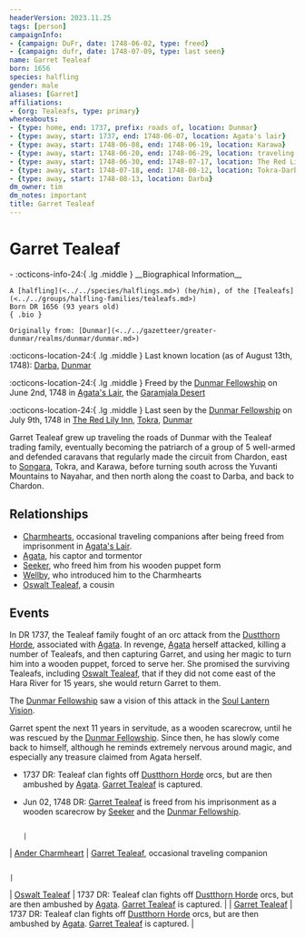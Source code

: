```yaml
---
headerVersion: 2023.11.25
tags: [person]
campaignInfo:
- {campaign: DuFr, date: 1748-06-02, type: freed}
- {campaign: dufr, date: 1748-07-09, type: last seen}
name: Garret Tealeaf
born: 1656
species: halfling
gender: male
aliases: [Garret]
affiliations:
- {org: Tealeafs, type: primary}
whereabouts:
- {type: home, end: 1737, prefix: roads of, location: Dunmar}
- {type: away, start: 1737, end: 1748-06-07, location: Agata's lair}
- {type: away, start: 1748-06-08, end: 1748-06-19, location: Karawa}
- {type: away, start: 1748-06-20, end: 1748-06-29, location: traveling to Tokra}
- {type: away, start: 1748-06-30, end: 1748-07-17, location: The Red Lily Inn}
- {type: away, start: 1748-07-18, end: 1748-08-12, location: Tokra-Darba Road}
- {type: away, start: 1748-08-13, location: Darba}
dm_owner: tim
dm_notes: important
title: Garret Tealeaf
---
```

# Garret Tealeaf
<div class="grid cards ext-narrow-margin ext-one-column" markdown>
- :octicons-info-24:{ .lg .middle } __Biographical Information__

    A [halfling](<../../species/halflings.md>) (he/him), of the [Tealeafs](<../../groups/halfling-families/tealeafs.md>)  
    Born DR 1656 (93 years old)  
    { .bio }

    Originally from: [Dunmar](<../../gazetteer/greater-dunmar/realms/dunmar/dunmar.md>)
</div>

:octicons-location-24:{ .lg .middle } Last known location (as of August 13th, 1748): [Darba](<../../gazetteer/greater-dunmar/realms/dunmar/coastal-dunmar/darba/darba.md>), [Dunmar](<../../gazetteer/greater-dunmar/realms/dunmar/dunmar.md>)



:octicons-location-24:{ .lg .middle } Freed by the [Dunmar Fellowship](<../pcs/dunmar-fellowship/dunmar-fellowship.md>) on June 2nd, 1748 in [Agata's Lair](<../../gazetteer/greater-dunmar/dunmari-basin/agata-s-lair.md>), the [Garamjala Desert](<../../gazetteer/drankorian-hinterland/garamjala-plateau/garamjala-desert.md>)  



:octicons-location-24:{ .lg .middle } Last seen by the [Dunmar Fellowship](<../pcs/dunmar-fellowship/dunmar-fellowship.md>) on July 9th, 1748 in [The Red Lily Inn](<../../gazetteer/greater-dunmar/realms/dunmar/central-dunmar/tokra/the-red-lily-inn.md>), [Tokra](<../../gazetteer/greater-dunmar/realms/dunmar/central-dunmar/tokra/tokra.md>), [Dunmar](<../../gazetteer/greater-dunmar/realms/dunmar/dunmar.md>)  


Garret Tealeaf grew up traveling the roads of Dunmar with the Tealeaf trading family, eventually becoming the patriarch of a group of 5 well-armed and defended caravans that regularly made the circuit from Chardon, east to [Songara](<../../gazetteer/greater-dunmar/realms/dunmar/central-dunmar/songara.md>), Tokra, and Karawa, before turning south across the Yuvanti Mountains to Nayahar, and then north along the coast to Darba, and back to Chardon. 

## Relationships
- [Charmhearts](<../../groups/halfling-families/charmhearts.md>), occasional traveling companions after being freed from imprisonment in [Agata's Lair](<../../gazetteer/greater-dunmar/dunmari-basin/agata-s-lair.md>). 
- [Agata](<../fey/agata.md>), his captor and tormentor
- [Seeker](<../pcs/dunmar-fellowship/seeker.md>), who freed him from his wooden puppet form
- [Wellby](<../pcs/dunmar-fellowship/wellby.md>), who introduced him to the Charmhearts
- [Oswalt Tealeaf](<./oswalt-tealeaf.md>), a cousin
## Events
In DR 1737, the Tealeaf family fought of an orc attack from the [Dustthorn Horde](<../../groups/orc-hordes/dustthorn-horde.md>), associated with [Agata](<../fey/agata.md>). In revenge, [Agata](<../fey/agata.md>) herself attacked, killing a number of Tealeafs, and then capturing Garret, and using her magic to turn him into a wooden puppet, forced to serve her. She promised the surviving Tealeafs, including [Oswalt Tealeaf](<./oswalt-tealeaf.md>), that if they did not come east of the Hara River for 15 years, she would return Garret to them. 

The [Dunmar Fellowship](<../pcs/dunmar-fellowship/dunmar-fellowship.md>) saw a vision of this attack in the [Soul Lantern Vision](<../../campaigns/dunmari-frontier-campaign/mirror-visions/soul-lantern-vision.md>). 

Garret spent the next 11 years in servitude, as a wooden scarecrow, until he was rescued by the [Dunmar Fellowship](<../pcs/dunmar-fellowship/dunmar-fellowship.md>). Since then, he has slowly come back to himself, although he reminds extremely nervous around magic, and especially any treasure claimed from Agata herself. 

 - 1737 DR: Tealeaf clan fights off [Dustthorn Horde](<../../groups/orc-hordes/dustthorn-horde.md>) orcs, but are then ambushed by [Agata](<../fey/agata.md>). [Garret Tealeaf](<./garret-tealeaf.md>) is captured.
  - Jun 02, 1748 DR:  [Garret Tealeaf](<./garret-tealeaf.md>) is freed from his imprisonment as a wooden scarecrow by [Seeker](<../pcs/dunmar-fellowship/seeker.md>) and the [Dunmar Fellowship](<../pcs/dunmar-fellowship/dunmar-fellowship.md>). 

                                                                                                                                                                                                                                                                                          |
| [Ander Charmheart](<./ander-charmheart.md>)                                             | [Garret Tealeaf](<./garret-tealeaf.md>), occasional traveling companion



                                                                                                                                                                                                                                                                  |
| [Oswalt Tealeaf](<./oswalt-tealeaf.md>)                                                 | 1737 DR: Tealeaf clan fights off [Dustthorn Horde](<../../groups/orc-hordes/dustthorn-horde.md>) orcs, but are then ambushed by [Agata](<../fey/agata.md>). [Garret Tealeaf](<./garret-tealeaf.md>) is captured.                                                                                                                                                                                                                   |
| [Garret Tealeaf](<./garret-tealeaf.md>)                                                 | 1737 DR: Tealeaf clan fights off [Dustthorn Horde](<../../groups/orc-hordes/dustthorn-horde.md>) orcs, but are then ambushed by [Agata](<../fey/agata.md>). [Garret Tealeaf](<./garret-tealeaf.md>) is captured.                                                                                                                                                                                                                   |

